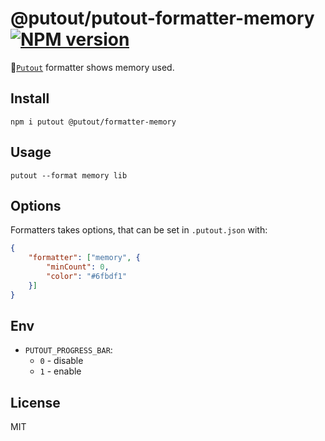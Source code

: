 # @putout/putout-formatter-memory [![NPM version][NPMIMGURL]][NPMURL]

[NPMIMGURL]: https://img.shields.io/npm/v/@putout/formatter-memory.svg?style=flat&longCache=true
[NPMURL]: https://npmjs.org/package/@putout/formatter-memory "npm"

🐊[`Putout`](https://github.com/coderaiser/putout) formatter shows memory used.

## Install

```
npm i putout @putout/formatter-memory
```

## Usage

```
putout --format memory lib
```

## Options

Formatters takes options, that can be set in `.putout.json` with:

```json
{
    "formatter": ["memory", {
        "minCount": 0,
        "color": "#6fbdf1"
    }]
}
```

## Env

- `PUTOUT_PROGRESS_BAR`:
  - `0` - disable
  - `1` - enable

## License

MIT
